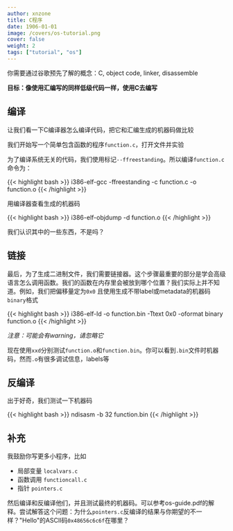 ```yaml
---
author: xnzone 
title: C程序
date: 1906-01-01
image: /covers/os-tutorial.png
cover: false 
weight: 2
tags: ["tutorial", "os"]
---
```


你需要通过谷歌预先了解的概念：C, object code, linker, disassemble

**目标：像使用汇编写的同样低级代码一样，使用C去编写**

## 编译

让我们看一下C编译器怎么编译代码，把它和汇编生成的机器码做比较

我们开始写一个简单包含函数的程序`function.c`，打开文件并实验

为了编译系统无关的代码，我们使用标记`--ffreestanding`。所以编译`function.c`命令为：

{{< highlight bash >}}
i386-elf-gcc -ffreestanding -c function.c -o function.o
{{< /highlight  >}}

用编译器查看生成的机器码

{{< highlight bash >}}
i386-elf-objdump -d function.o
{{< /highlight  >}}

我们认识其中的一些东西，不是吗？

## 链接

最后，为了生成二进制文件，我们需要链接器。这个步骤最重要的部分是学会高级语言怎么调用函数。我们的函数在内存里会被放到哪个位置？我们实际上并不知道。例如，我们把偏移量定为`0x0` 且使用生成不带label或metadata的机器码`binary`格式

{{< highlight bash >}}
i386-elf-ld -o function.bin -Ttext 0x0 -oformat binary function.o
{{< /highlight  >}}

*注意：可能会有warning，请忽略它*

现在使用`xxd`分别测试`function.o`和`function.bin`。你可以看到`.bin`文件时机器码，然而`.o`有很多调试信息，labels等

## 反编译

出于好奇，我们测试一下机器码

{{< highlight bash >}}
ndisasm -b 32 function.bin
{{< /highlight  >}}

## 补充

我鼓励你写更多小程序，比如

- 局部变量 `localvars.c`
- 函数调用 `functioncall.c`
- 指针 `pointers.c`

然后编译和反编译他们，并且测试最终的机器码。可以参考os-guide.pdf的解释。尝试解答这个问题：为什么`pointers.c`反编译的结果与你期望的不一样？"Hello"的ASCII码`0x48656c6c6f`在哪里？
